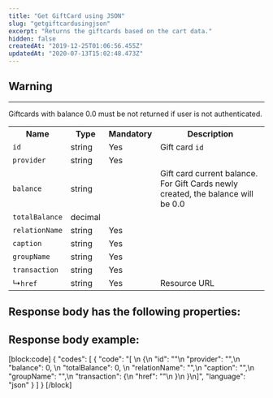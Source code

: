 ```yaml
---
title: "Get GiftCard using JSON"
slug: "getgiftcardusingjson"
excerpt: "Returns the giftcards based on the cart data."
hidden: false
createdAt: "2019-12-25T01:06:56.455Z"
updatedAt: "2020-07-13T15:02:48.473Z"
---
```

## Warning
---
Giftcards with balance 0.0 must be not returned if user is not authenticated.

<table>
    <tr>
        <th>Name</th>
        <th>Type</th>
        <th>Mandatory</th>
        <th>Description</th>
    </tr>
    <tr>
        <td><code>id</code></td>
        <td>string</td>
        <td>Yes</td>
        <td>Gift card <code>id</code></td>
    </tr>
    <tr>
        <td><code>provider</code></td>
        <td>string</td>
        <td>Yes</td>
        <td></td>
    </tr>
    <tr>
        <td><code>balance</code></td>
        <td>string</td>
        <td></td>
        <td>Gift card current balance. For Gift Cards newly created, the balance will be 0.0</td>
    </tr>
    <tr>
        <td><code>totalBalance</code></td>
        <td>decimal</td>
        <td></td>
        <td></td>
    </tr>
    <tr>
        <td><code>relationName</code></td>
        <td>string</td>
        <td>Yes</td>
        <td></td>
    </tr>
    <tr>
        <td><code>caption</code></td>
        <td>string</td>
        <td>Yes</td>
        <td></td>
    </tr>
    <tr>
        <td><code>groupName</code></td>
        <td>string</td>
        <td>Yes</td>
        <td></td>
    </tr>
    <tr>
        <td><code>transaction</code></td>
        <td>string</td>
        <td>Yes</td>
        <td></td>
    </tr>
    <tr>
        <td>&#x21B3;<code>href</code></td>
        <td>string</td>
        <td>Yes</td>
        <td>Resource URL</td>
    </tr>
</table>

## Response body has the following properties:

## Response body example:
[block:code]
{
  "codes": [
    {
      "code": "[   \n    {\n        \"id\": \"\"\n        \"provider\": \"\",\n        \"balance\": 0, \n        \"totalBalance\": 0, \n        \"relationName\": \"\",\n        \"caption\": \"\",\n        \"groupName\": \"\",\n        \"transaction\": {\n            \"href\": \"\"\n        }\n    }\n]",
      "language": "json"
    }
  ]
}
[/block]